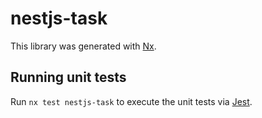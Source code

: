 # nestjs-task

This library was generated with [Nx](https://nx.dev).

## Running unit tests

Run `nx test nestjs-task` to execute the unit tests via [Jest](https://jestjs.io).

